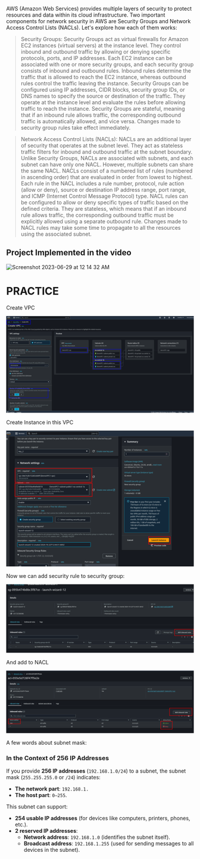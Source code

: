  

AWS (Amazon Web Services) provides multiple layers of security to protect resources and data within its cloud infrastructure. Two important components for network security in AWS are Security Groups and Network Access Control Lists (NACLs). Let's explore how each of them works:

>Security Groups:
        Security Groups act as virtual firewalls for Amazon EC2 instances (virtual servers) at the instance level. They control inbound and outbound traffic by allowing or denying specific protocols, ports, and IP addresses.
        Each EC2 instance can be associated with one or more security groups, and each security group consists of inbound and outbound rules.
        Inbound rules determine the traffic that is allowed to reach the EC2 instance, whereas outbound rules control the traffic leaving the instance.
        Security Groups can be configured using IP addresses, CIDR blocks, security group IDs, or DNS names to specify the source or destination of the traffic.
        They operate at the instance level and evaluate the rules before allowing traffic to reach the instance.
        Security Groups are stateful, meaning that if an inbound rule allows traffic, the corresponding outbound traffic is automatically allowed, and vice versa.
        Changes made to security group rules take effect immediately.



>Network Access Control Lists (NACLs):
        NACLs are an additional layer of security that operates at the subnet level. They act as stateless traffic filters for inbound and outbound traffic at the subnet boundary.
        Unlike Security Groups, NACLs are associated with subnets, and each subnet can have only one NACL. However, multiple subnets can share the same NACL.
        NACLs consist of a numbered list of rules (numbered in ascending order) that are evaluated in order from lowest to highest.
        Each rule in the NACL includes a rule number, protocol, rule action (allow or deny), source or destination IP address range, port range, and ICMP (Internet Control Message Protocol) type.
        NACL rules can be configured to allow or deny specific types of traffic based on the defined criteria.
        They are stateless, which means that if an inbound rule allows traffic, the corresponding outbound traffic must be explicitly allowed using a separate outbound rule.
        Changes made to NACL rules may take some time to propagate to all the resources using the associated subnet.

## Project Implemented in the video


![Screenshot 2023-06-29 at 12 14 32 AM](https://github.com/iam-veeramalla/aws-devops-zero-to-hero/assets/43399466/30bbc9e8-6502-438b-8adf-ece8b81edce9)



# PRACTICE

Create VPC

![](../Attachments/Pasted%20image%2020241022144227.png)

Create Instance in this VPC

![](../Attachments/Pasted%20image%2020241022144631.png)

Now we can add security rule to security group:

 ![](../Attachments/Pasted%20image%2020241022144940.png)

And add to NACL

![](../Attachments/Pasted%20image%2020241022144837.png)

A few words about subnet mask: 

### **In the Context of 256 IP Addresses**

If you provide **256 IP addresses** (`192.168.1.0/24`) to a subnet, the subnet mask (`255.255.255.0` or `/24`) indicates:

- **The network part**: `192.168.1.`
- **The host part**: `0–255`.

This subnet can support:

- **254 usable IP addresses** (for devices like computers, printers, phones, etc.).
- **2 reserved IP addresses**:
    - **Network address**: `192.168.1.0` (identifies the subnet itself).
    - **Broadcast address**: `192.168.1.255` (used for sending messages to all devices in the subnet).
